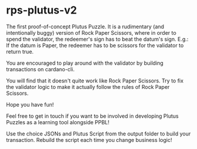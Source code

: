 # rps-plutus-v2
The first proof-of-concept Plutus Puzzle.
It is a rudimentary (and intentionally buggy) version of Rock Paper Scissors, where in order to spend the validator, the redeemer's sign has to
beat the datum's sign.
E.g.: If the datum is Paper, the redeemer has to be scissors for the validator to return true.

You are encouraged to play around with the validator by building transactions on cardano-cli.

You will find that it doesn't quite work like Rock Paper Scissors. Try to fix the validator logic to make it actually follow the rules
of Rock Paper Scissors.

Hope you have fun!

Feel free to get in touch if you want to be involved in developing Plutus Puzzles as a learning tool alongside PPBL!


Use the choice JSONs and Plutus Script from the output folder to build your transaction. Rebuild the script each time you change business logic!